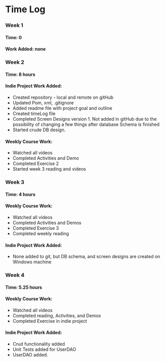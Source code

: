 # Time Log 

### Week 1
#### Time: 0
#### Work Added: none
### Week 2
#### Time: 8 hours
#### Indie Project Work Added: 
* Created repository - local and remote on gitHub
* Updated Pom, xml, .gitignore 
* Added readme file with project goal and outline
* Created timeLog file
* Completed Screen Designs version 1.  Not added in gitHub due to the possibility of changing a few things after database Schema is finished
* Started crude DB design.  
#### Weekly Course Work:
* Watched all videos
* Completed Activities and Demo
* Completed Exercise 2
* Started week 3 reading and videos
### Week 3
#### Time: 4 hours
#### Weekly Course Work: 
* Watched all videos
* Completed Activities and Demos
* Completed Exercise 3
* Completed weekly reading
#### Indie Project Work Added: 
* None added to git, but DB schema, and screen designs are created on Windows machine
### Week 4
#### Time: 5.25 hours
#### Weekly Course Work: 
* Watched all videos
* Completed reading, Activities, and Demos
* Completed Exercise in indie project
#### Indie Project Work Added: 
* Crud functionality added
* Unit Tests added for UserDAO
* UserDAO added. 
